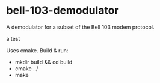 # bell-103-demodulator
A demodulator for a subset of the Bell 103 modem protocol. 

a test

Uses cmake. Build & run:
* mkdir build && cd build
* cmake ../
* make
